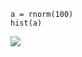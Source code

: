     a = rnorm(100)
    hist(a)

![](Assignment-1_files/figure-markdown_strict/unnamed-chunk-1-1.png)
